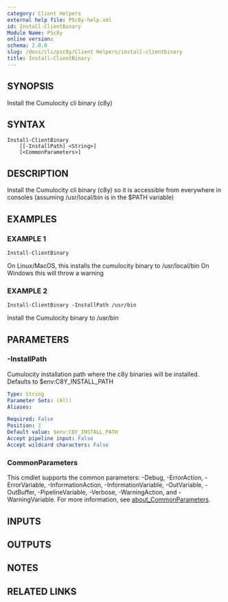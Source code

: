```yaml
---
category: Client Helpers
external help file: PSc8y-help.xml
id: Install-ClientBinary
Module Name: PSc8y
online version:
schema: 2.0.0
slug: /docs/cli/psc8y/Client Helpers/install-clientbinary
title: Install-ClientBinary
---
```




## SYNOPSIS
Install the Cumulocity cli binary (c8y)

## SYNTAX

```
Install-ClientBinary
	[[-InstallPath] <String>]
	[<CommonParameters>]
```

## DESCRIPTION
Install the Cumulocity cli binary (c8y) so it is accessible from everywhere in consoles (assuming /usr/local/bin is in the $PATH variable)

## EXAMPLES

### EXAMPLE 1
```
Install-ClientBinary
```

On Linux/MacOS, this installs the cumulocity binary to /usr/local/bin
On Windows this will throw a warning

### EXAMPLE 2
```
Install-ClientBinary -InstallPath /usr/bin
```

Install the Cumulocity binary to /usr/bin

## PARAMETERS

### -InstallPath
Cumulocity installation path where the c8y binaries will be installed.
Defaults to $env:C8Y_INSTALL_PATH

```yaml
Type: String
Parameter Sets: (All)
Aliases:

Required: False
Position: 1
Default value: $env:C8Y_INSTALL_PATH
Accept pipeline input: False
Accept wildcard characters: False
```

### CommonParameters
This cmdlet supports the common parameters: -Debug, -ErrorAction, -ErrorVariable, -InformationAction, -InformationVariable, -OutVariable, -OutBuffer, -PipelineVariable, -Verbose, -WarningAction, and -WarningVariable. For more information, see [about_CommonParameters](http://go.microsoft.com/fwlink/?LinkID=113216).

## INPUTS

## OUTPUTS

## NOTES

## RELATED LINKS
